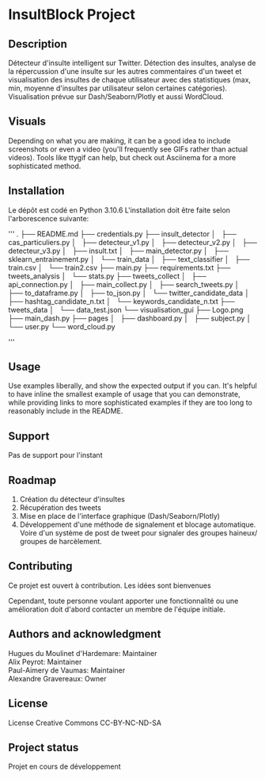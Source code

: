 # InsultBlock Project


## Description
Détecteur d'insulte intelligent sur Twitter. Détection des insultes, analyse de la répercussion d'une insulte sur les autres commentaires d'un tweet et visualisation des insultes de chaque utilisateur avec des statistiques (max, min, moyenne d'insultes par utilisateur selon certaines catégories). Visualisation prévue sur Dash/Seaborn/Plotly et aussi WordCloud.


## Visuals
Depending on what you are making, it can be a good idea to include screenshots or even a video (you'll frequently see GIFs rather than actual videos). Tools like ttygif can help, but check out Asciinema for a more sophisticated method.

## Installation
Le dépôt est codé en Python 3.10.6
L'installation doit être faite selon l'arborescence suivante:

'''
.
├── README.md
├── credentials.py
├── insult_detector
│   ├── cas_particuliers.py
│   ├── detecteur_v1.py
│   ├── detecteur_v2.py
│   ├── detecteur_v3.py
│   ├── insult.txt
│   ├── main_detector.py
│   ├── sklearn_entrainement.py
│   └── train_data
│       ├── text_classifier
│       ├── train.csv
│       └── train2.csv
├── main.py
├── requirements.txt
├── tweets_analysis
│   └── stats.py
├── tweets_collect
│   ├── api_connection.py
│   ├── main_collect.py
│   ├── search_tweets.py
│   ├── to_dataframe.py
│   ├── to_json.py
│   └── twitter_candidate_data
│       ├── hashtag_candidate_n.txt
│       └── keywords_candidate_n.txt
├── tweets_data
│   └── data_test.json
└── visualisation_gui
    ├── Logo.png
    ├── main_dash.py
    ├── pages
    │   ├── dashboard.py
    │   ├── subject.py
    │   └── user.py
    └── word_cloud.py

'''

## Usage
Use examples liberally, and show the expected output if you can. It's helpful to have inline the smallest example of usage that you can demonstrate, while providing links to more sophisticated examples if they are too long to reasonably include in the README.

## Support
Pas de support pour l'instant

## Roadmap

1. Création du détecteur d'insultes
2. Récupération des tweets
3. Mise en place de l'interface graphique (Dash/Seaborn/Plotly)
4. Développement d'une méthode de signalement et blocage automatique. Voire d'un système de post de tweet pour signaler des groupes haineux/ groupes de harcèlement.

## Contributing
Ce projet est ouvert à contribution. Les idées sont bienvenues

Cependant, toute personne voulant apporter une fonctionnalité ou une amélioration doit d'abord contacter un membre de l'équipe initiale. 

## Authors and acknowledgment

Hugues du Moulinet d'Hardemare: Maintainer  
Alix Peyrot: Maintainer  
Paul-Aimery de Vaumas: Maintainer  
Alexandre Gravereaux: Owner  

## License
License Creative Commons CC-BY-NC-ND-SA

## Project status

Projet en cours de développement

